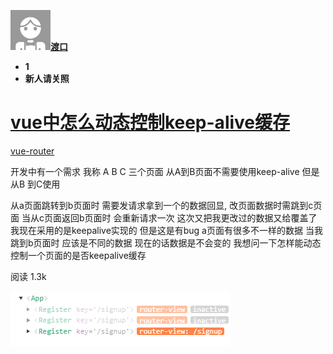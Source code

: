 [![img](asserts/vueQuestion/user-64.png)**渡口**](https://segmentfault.com/u/dukou_5d2d29d08ed22)

-  **1**
- **新人请关照**





# [vue中怎么动态控制keep-alive缓存](https://segmentfault.com/q/1010000021632465)

[vue-router](https://segmentfault.com/t/vue-router)

开发中有一个需求 我称 A B C 三个页面 从A到B页面不需要使用keep-alive 但是从B 到C使用

从a页面跳转到b页面时 需要发请求拿到一个的数据回显, 改页面数据时需跳到c页面 当从c页面返回b页面时 会重新请求一次 这次又把我更改过的数据又给覆盖了 我现在采用的是keepalive实现的 但是这是有bug a页面有很多不一样的数据 当我跳到b页面时 应该是不同的数据 现在的话数据是不会变的 我想问一下怎样能动态控制一个页面的是否keepalive缓存

阅读 1.3k



![image-20200803145453314](asserts/vueQuestion/image-20200803145453314.png)

